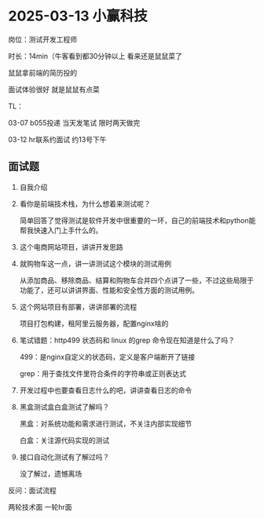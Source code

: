 # 2025-03-13 小赢科技

岗位：测试开发工程师

时长：14min（牛客看到都30分钟以上  看来还是鼠鼠菜了

鼠鼠拿前端的简历投的

面试体验很好 就是鼠鼠有点菜

TL：

03-07 b055投递 当天发笔试 限时两天做完

03-12 hr联系约面试 约13号下午

## 面试题
1. 自我介绍
2. 看你是前端技术栈，为什么想着来测试呢？

    简单回答了觉得测试是软件开发中很重要的一环，自己的前端技术和python能帮我快速入门上手什么的。

3. 这个电商网站项目，讲讲开发思路
4. 就购物车这一点，讲一讲测试这个模块的测试用例

    从添加商品、移除商品、结算和购物车合并四个点讲了一些，不过这些局限于功能了，还可以讲讲界面、性能和安全性方面的测试用例。

5. 这个网站项目有部署，讲讲部署的流程

    项目打包构建，租阿里云服务器，配置nginx啥的

6. 笔试错题：http499 状态码和 linux 的grep 命令现在知道是什么了吗？
    
    499：是nginx自定义的状态码，定义是客户端断开了链接

    grep：用于查找文件里符合条件的字符串或正则表达式
7. 开发过程中也要查看日志什么的吧，讲讲查看日志的命令 
8. 黑盒测试盒白盒测试了解吗？

    黑盒：对系统功能和需求进行测试，不关注内部实现细节

    白盒：关注源代码实现的测试
9.  接口自动化测试有了解过吗？

    没了解过，遗憾离场

反问：面试流程

两轮技术面 一轮hr面